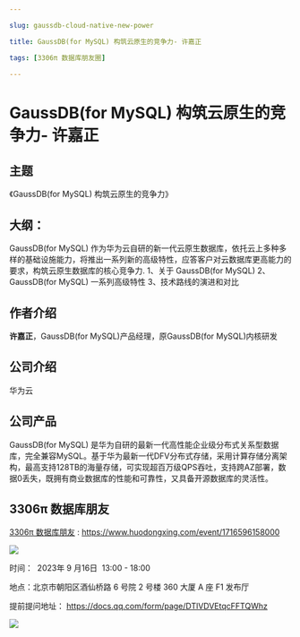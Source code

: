 ```yaml
---

slug: gaussdb-cloud-native-new-power

title: GaussDB(for MySQL) 构筑云原生的竞争力- 许嘉正

tags: [3306π 数据库朋友圈]

---
```


# GaussDB(for MySQL) 构筑云原生的竞争力- 许嘉正

## 主题

《GaussDB(for MySQL) 构筑云原生的竞争力》

## 大纲：

GaussDB(for MySQL) 作为华为云自研的新一代云原生数据库，依托云上多种多样的基础设施能力，将推出一系列新的高级特性，应答客户对云数据库更高能力的要求，构筑云原生数据库的核心竞争力.
1、关于 GaussDB(for MySQL)
2、GaussDB(for MySQL) 一系列高级特性
3、技术路线的演进和对比


## 作者介绍

**许嘉正**，GaussDB(for MySQL)产品经理，原GaussDB(for MySQL)内核研发


## 公司介绍

华为云


## 公司产品

GaussDB(for MySQL) 是华为自研的最新一代高性能企业级分布式关系型数据库，完全兼容MySQL。基于华为最新一代DFV分布式存储，采用计算存储分离架构，最高支持128TB的海量存储，可实现超百万级QPS吞吐，支持跨AZ部署，数据0丢失，既拥有商业数据库的性能和可靠性，又具备开源数据库的灵活性。


## 3306π 数据库朋友
[3306π 数据库朋友](https://www.huodongxing.com/event/1716596158000) : https://www.huodongxing.com/event/1716596158000

![](https://wubx-1255499614.cos.ap-nanjing.myqcloud.com/image/3306pai-2023916.png?wubx)

时间：  2023年 9 月16日  13:00 - 18:00

地点：北京市朝阳区酒仙桥路 6 号院 2 号楼 360 大厦 A 座 F1 发布厅

提前提问地址： https://docs.qq.com/form/page/DTlVDVEtqcFFTQWhz


![](https://wubx-1255499614.cos.ap-nanjing.myqcloud.com/image/3306pai-2023-bj-poster.png?wubx)
